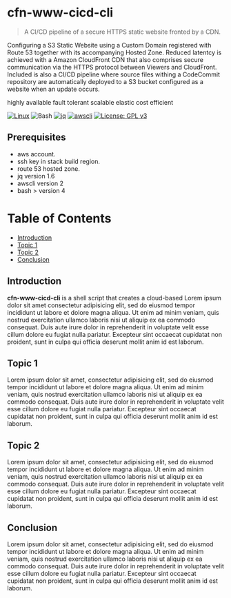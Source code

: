 # cfn-www-cicd-cli

> A CI/CD pipeline of a secure HTTPS static website fronted by a CDN.


Configuring a S3 Static Website using a Custom Domain registered with Route 53 together with its accompanying Hosted Zone. Reduced latentcy is achieved with a Amazon CloudFront CDN that also comprises secure communication via the HTTPS protocol between Viewers and CloudFront. Included is also a CI/CD pipeline where source files withing a CodeCommit repository are automatically deployed to a S3 bucket configured as a website when an update occurs.

highly available
fault tolerant
scalable
elastic
cost efficient

[![Linux](https://img.shields.io/badge/OS-Linux-blue?logo=linux)](https://github.com/cloudemprise/cfn-ovpn-cli)
![Bash](https://img.shields.io/badge/Bash->=v4.0-green?logo=GNU%20bash)
[![jq](https://img.shields.io/badge/jq-v1.6-green.svg)](https://github.com/stedolan/jq)
[![awscli](https://img.shields.io/badge/awscli->=v2.0-green.svg)](https://github.com/aws/aws-cli)
[![License: GPL v3](https://img.shields.io/badge/License-GPLv3-blue.svg)](https://www.gnu.org/licenses/gpl-3.0)


## Prerequisites

- aws account.
- ssh key in stack build region.
- route 53 hosted zone.
- jq version 1.6
- awscli version 2
- bash > version 4

Table of Contents
=================

- [Introduction](#introduction)
- [Topic 1](#topic-1)
- [Topic 2](#topic-2)
- [Conclusion](#conclusion)

## Introduction

**cfn-www-cicd-cli** is a shell script that creates a cloud-based Lorem ipsum dolor sit amet consectetur adipisicing elit, sed do eiusmod tempor incididunt ut labore et dolore magna aliqua. Ut enim ad minim veniam, quis nostrud exercitation ullamco laboris nisi ut aliquip ex ea commodo
consequat. Duis aute irure dolor in reprehenderit in voluptate velit esse cillum dolore eu fugiat nulla pariatur. Excepteur sint occaecat cupidatat non proident, sunt in culpa qui officia deserunt mollit anim id est laborum.


## Topic 1

Lorem ipsum dolor sit amet, consectetur adipisicing elit, sed do eiusmod tempor incididunt ut labore et dolore magna aliqua. Ut enim ad minim veniam, quis nostrud exercitation ullamco laboris nisi ut aliquip ex ea commodo consequat. Duis aute irure dolor in reprehenderit in voluptate velit esse
cillum dolore eu fugiat nulla pariatur. Excepteur sint occaecat cupidatat non proident, sunt in culpa qui officia deserunt mollit anim id est laborum.



## Topic 2

Lorem ipsum dolor sit amet, consectetur adipisicing elit, sed do eiusmod tempor incididunt ut labore et dolore magna aliqua. Ut enim ad minim veniam, quis nostrud exercitation ullamco laboris nisi ut aliquip ex ea commodo consequat. Duis aute irure dolor in reprehenderit in voluptate velit esse
cillum dolore eu fugiat nulla pariatur. Excepteur sint occaecat cupidatat non proident, sunt in culpa qui officia deserunt mollit anim id est laborum.


## Conclusion

Lorem ipsum dolor sit amet, consectetur adipisicing elit, sed do eiusmod tempor incididunt ut labore et dolore magna aliqua. Ut enim ad minim veniam, quis nostrud exercitation ullamco laboris nisi ut aliquip ex ea commodo consequat. Duis aute irure dolor in reprehenderit in voluptate velit esse
cillum dolore eu fugiat nulla pariatur. Excepteur sint occaecat cupidatat non proident, sunt in culpa qui officia deserunt mollit anim id est laborum.